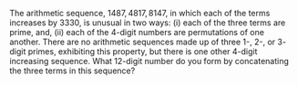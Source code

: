 The arithmetic sequence, $1487, 4817, 8147$, in which each of the terms increases by $3330$, is unusual in two ways: (i) each of the three terms are prime, and, (ii) each of the $4$-digit numbers are permutations of one another.
There are no arithmetic sequences made up of three $1$-, $2$-, or $3$-digit primes, exhibiting this property, but there is one other $4$-digit increasing sequence.
What $12$-digit number do you form by concatenating the three terms in this sequence?